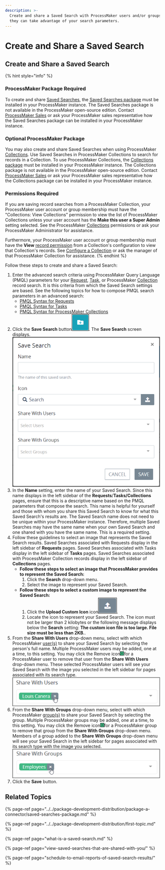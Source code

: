 ```yaml
---
description: >-
  Create and share a Saved Search with ProcessMaker users and/or groups so that
  they can take advantage of your search parameters.
---
```


# Create and Share a Saved Search

## Create and Share a Saved Search

{% hint style="info" %}
### ProcessMaker Package Required

To create and share [Saved Searches](what-is-a-saved-search.md), the [Saved Searches package](../../package-development-distribution/package-a-connector/saved-searches-package.md) must be installed in your ProcessMaker instance. The Saved Searches package is not available in the ProcessMaker open-source edition. Contact [ProcessMaker Sales](mailto:sales@processmaker.com) or ask your ProcessMaker sales representative how the Saved Searches package can be installed in your ProcessMaker instance.

### Optional ProcessMaker Package

You may also create and share Saved Searches when using ProcessMaker [Collections](../../collections/what-is-a-collection.md). Use Saved Searches in ProcessMaker Collections to search for records in a Collection. To use ProcessMaker Collections, the [Collections package](../../package-development-distribution/package-a-connector/collections.md) must be installed in your ProcessMaker instance. The Collections package is not available in the ProcessMaker open-source edition. Contact [ProcessMaker Sales](mailto:sales@processmaker.com) or ask your ProcessMaker sales representative how the Collections package can be installed in your ProcessMaker instance.

### Permissions Required

If you are saving record searches from a ProcessMaker Collection, your ProcessMaker user account or group membership must have the "Collections: View Collections" permission to view the list of ProcessMaker Collections unless your user account has the **Make this user a Super Admin** setting selected. See the ProcessMaker [Collections](../../processmaker-administration/permission-descriptions-for-users-and-groups.md#collections) permissions or ask your ProcessMaker Administrator for assistance.

Furthermore, your ProcessMaker user account or group membership must have the **View** [record permission](../../collections/manage-collections/configure-a-collection.md#configure-record-permissions-for-processmaker-users) from a Collection's configuration to view that Collection's records. See [Configure a Collection](../../collections/manage-collections/configure-a-collection.md#configure-a-processmaker-collection) or ask the manager of that ProcessMaker Collection for assistance.
{% endhint %}

Follow these steps to create and share a Saved Search:

1. Enter the advanced search criteria using ProcessMaker Query Language \(PMQL\) parameters for your [Request](../requests/what-is-a-request.md), [Task](../task-management/what-is-a-task.md), or ProcessMaker [Collection](../../collections/manage-records-in-a-collection/search-for-a-record-in-a-collection.md#search-records-in-a-processmaker-collection) record search. It is this criteria from which the Saved Search settings are based. See the following topics for how to compose PMQL search parameters in an advanced search:
   * [PMQL Syntax for Requests](../search-processmaker-data-using-pmql.md#pmql-syntax-for-requests)
   * [PMQL Syntax for Tasks](../search-processmaker-data-using-pmql.md#pmql-syntax-for-tasks)
   * [PMQL Syntax for ProcessMaker Collections](../search-processmaker-data-using-pmql.md#pmql-syntax-for-processmaker-collections)
2. Click the **Save Search** button![](../../.gitbook/assets/save-search-button-requests-tasks.png). The **Save Search** screen displays. ![](../../.gitbook/assets/save-search-screen-package.png) 
3. In the **Name** setting, enter the name of your Saved Search. Since this name displays in the left sidebar of the **Requests**/**Tasks/Collections** pages, ensure that this is a descriptive name based on the PMQL parameters that compose the search. This name is helpful for yourself and those with whom you share this Saved Search to know for what this Saved Search's results are. The Saved Search name does not need to be unique within your ProcessMaker instance. Therefore, multiple Saved Searches may have the same name when your own Saved Search and one shared with you have the same name. This is a required setting.
4. Follow these guidelines to select an image that represents the Saved Search results. Saved Searches associated with Requests display in the left sidebar of **Requests** pages. Saved Searches associated with Tasks display in the left sidebar of **Tasks** pages. Saved Searches associated with ProcessMaker Collection records display in the left sidebar of **Collections** pages.
   * **Follow these steps to select an image that ProcessMaker provides to represent the Saved Search:**
     1. Click the **Search** drop-down menu.
     2. Select the image to represent your Saved Search.
   * **Follow these steps to select a custom image to represent the Saved Search:**
     1. Click the **Upload Custom Icon** icon![](../../.gitbook/assets/upload-custom-icon-saved-searches-package.png).
     2. Locate the icon to represent your Saved Search. The icon must not be larger than 2 kilobytes or the following message displays below the **Search** setting: **The custom icon file is too large. File size must be less than 2KB.**.
5. From the **Share With Users** drop-down menu, select with which ProcessMaker [user\(s\)](../../processmaker-administration/add-users/what-is-a-user.md) to share your Saved Search by selecting the person's full name. Multiple ProcessMaker users may be added, one at a time, to this setting. You may click the Remove icon![](../../.gitbook/assets/remove-group-user-admin.png)for a ProcessMaker user to remove that user from the **Share With Users** drop-down menu. These selected ProcessMaker users will see your Saved Search with the image you selected in the left sidebar for pages associated with its search type. ![](../../.gitbook/assets/saved-search-user-package-requests-tasks.png) 
6. From the **Share With Groups** drop-down menu, select with which ProcessMaker [group\(s\)](../../processmaker-administration/assign-groups-to-users/what-is-a-group.md) to share your Saved Search by selecting the group. Multiple ProcessMaker groups may be added, one at a time, to this setting. You may click the Remove icon![](../../.gitbook/assets/remove-group-user-admin.png)for a ProcessMaker group to remove that group from the **Share With Groups** drop-down menu. Members of a group added to the **Share With Groups** drop-down menu will see your Saved Search in the left sidebar for pages associated with its search type with the image you selected. ![](../../.gitbook/assets/saved-search-group-package-requests-tasks.png) 
7. Click the **Save** button.

## Related Topics

{% page-ref page="../../package-development-distribution/package-a-connector/saved-searches-package.md" %}

{% page-ref page="../../package-development-distribution/first-topic.md" %}

{% page-ref page="what-is-a-saved-search.md" %}

{% page-ref page="view-saved-searches-that-are-shared-with-you/" %}

{% page-ref page="schedule-to-email-reports-of-saved-search-results/" %}


